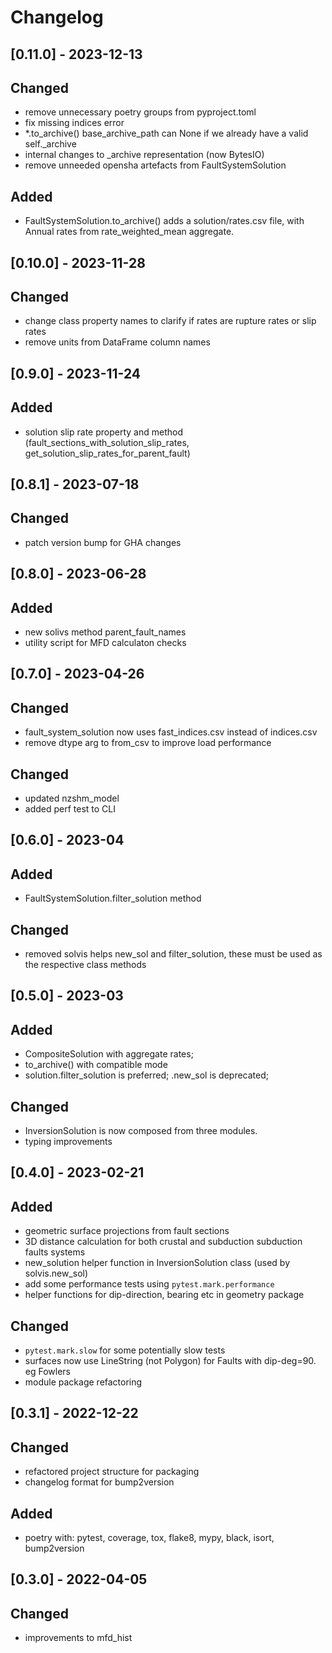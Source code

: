 # Changelog

## [0.11.0] - 2023-12-13
## Changed
 - remove unnecessary poetry groups from pyproject.toml
 - fix missing indices error
 - *.to_archive() base_archive_path can None if we already have a valid self._archive
 - internal changes to _archive representation (now BytesIO)
 - remove unneeded opensha artefacts from FaultSystemSolution

## Added
 - FaultSystemSolution.to_archive() adds a solution/rates.csv file, with Annual rates from rate_weighted_mean aggregate.

## [0.10.0] - 2023-11-28
## Changed
- change class property names to clarify if rates are rupture rates or slip rates
- remove units from DataFrame column names

## [0.9.0] - 2023-11-24
## Added
- solution slip rate property and method (fault_sections_with_solution_slip_rates, get_solution_slip_rates_for_parent_fault)

## [0.8.1] - 2023-07-18
## Changed
 - patch version bump for GHA changes

## [0.8.0] - 2023-06-28
## Added
 - new solivs method parent_fault_names
 - utility script for MFD calculaton checks

## [0.7.0] - 2023-04-26
## Changed
 - fault_system_solution now uses fast_indices.csv instead of indices.csv
 - remove dtype arg to from_csv to improve load performance

## Changed
 - updated nzshm_model
 - added perf test to CLI

## [0.6.0] - 2023-04
## Added
 - FaultSystemSolution.filter_solution method
## Changed
 - removed solvis helps new_sol and filter_solution, these must be used as the respective class methods

## [0.5.0] - 2023-03
## Added
 - CompositeSolution with aggregate rates;
 - to_archive() with compatible mode 
 - solution.filter_solution is preferred; .new_sol is deprecated;
## Changed
 - InversionSolution is now composed from three modules.
 - typing improvements

## [0.4.0] - 2023-02-21
## Added
 - geometric surface projections from fault sections
 - 3D distance calculation for both crustal and subduction subduction faults systems
 - new_solution helper function in InversionSolution class (used by solvis.new_sol)
 - add some performance tests using `pytest.mark.performance`
 - helper functions for dip-direction, bearing etc in geometry package

## Changed
 - `pytest.mark.slow` for some potentially slow tests
 - surfaces now use LineString (not Polygon) for Faults with dip-deg=90. eg Fowlers
 - module package refactoring

## [0.3.1] - 2022-12-22
## Changed
 - refactored project structure for packaging
 - changelog format for bump2version
 
## Added
 - poetry with: pytest, coverage, tox, flake8, mypy, black, isort, bump2version

## [0.3.0] - 2022-04-05
## Changed
 - improvements to mfd_hist
